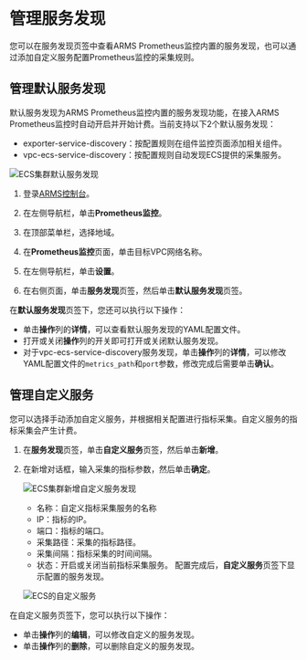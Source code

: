 # 管理服务发现

您可以在服务发现页签中查看ARMS Prometheus监控内置的服务发现，也可以通过添加自定义服务配置Prometheus监控的采集规则。

## 管理默认服务发现

默认服务发现为ARMS Prometheus监控内置的服务发现功能，在接入ARMS Prometheus监控时自动开启并开始计费。当前支持以下2个默认服务发现：

-   exporter-service-discovery：按配置规则在组件监控页面添加相关组件。
-   vpc-ecs-service-discovery：按配置规则自动发现ECS提供的采集服务。

![ECS集群默认服务发现](https://static-aliyun-doc.oss-accelerate.aliyuncs.com/assets/img/zh-CN/5546416261/p290772.png)

1.  登录[ARMS控制台](https://arms.console.aliyun.com/#/home)。

2.  在左侧导航栏，单击**Prometheus监控**。

3.  在顶部菜单栏，选择地域。

4.  在**Prometheus监控**页面，单击目标VPC网络名称。

5.  在左侧导航栏，单击**设置**。

6.  在右侧页面，单击**服务发现**页签，然后单击**默认服务发现**页签。


在**默认服务发现**页签下，您还可以执行以下操作：

-   单击**操作**列的**详情**，可以查看默认服务发现的YAML配置文件。
-   打开或关闭**操作**列的开关即可打开或关闭默认服务发现。
-   对于vpc-ecs-service-discovery服务发现，单击**操作**列的**详情**，可以修改YAML配置文件的`metrics_path`和`port`参数，修改完成后需要单击**确认**。

## 管理自定义服务

您可以选择手动添加自定义服务，并根据相关配置进行指标采集。自定义服务的指标采集会产生计费。

1.  在**服务发现**页签，单击**自定义服务**页签，然后单击**新增**。

2.  在新增对话框，输入采集的指标参数，然后单击**确定**。

    ![ECS集群新增自定义服务发现](https://static-aliyun-doc.oss-accelerate.aliyuncs.com/assets/img/zh-CN/6546416261/p290821.png)

    -   名称：自定义指标采集服务的名称
    -   IP：指标的IP。
    -   端口：指标的端口。
    -   采集路径：采集的指标路径。
    -   采集间隔：指标采集的时间间隔。
    -   状态：开启或关闭当前指标采集服务。
    配置完成后，**自定义服务**页签下显示配置的服务发现。

    ![ECS的自定义服务](https://static-aliyun-doc.oss-accelerate.aliyuncs.com/assets/img/zh-CN/6546416261/p290826.png)


在自定义服务页签下，您可以执行以下操作：

-   单击**操作**列的**编辑**，可以修改自定义的服务发现。
-   单击**操作**列的**删除**，可以删除自定义的服务发现。

